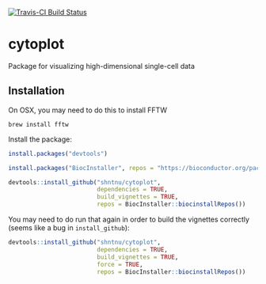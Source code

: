 [![Travis-CI Build Status](https://travis-ci.org/shntnu/cytoplot.svg?branch=master)](https://travis-ci.org/shntnu/cytoplot)

# cytoplot
Package for visualizing high-dimensional single-cell data

## Installation

On OSX, you may need to do this to install FFTW

```
brew install fftw
```

Install the package:

```R
install.packages("devtools")

install.packages("BiocInstaller", repos = "https://bioconductor.org/packages/3.4/bioc")

devtools::install_github("shntnu/cytoplot", 
                         dependencies = TRUE, 
                         build_vignettes = TRUE, 
                         repos = BiocInstaller::biocinstallRepos())
```

You may need to do run that again in order to build the vignettes correctly (seems like a bug in `install_github`):
```R
devtools::install_github("shntnu/cytoplot", 
                         dependencies = TRUE, 
                         build_vignettes = TRUE, 
                         force = TRUE,
                         repos = BiocInstaller::biocinstallRepos())
```
